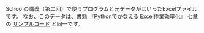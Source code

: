 Schoo の講義（第二回）で使うプログラムと元データがはいったExcelファイルです。
なお、このデータは、書籍 [『Pythonでかなえる Excel作業効率化』](https://amzn.to/3kxNLIb) 七章の [サンプルコード](https://github.com/katsuhisa91/python_excel_book/tree/master/sales_analysis) と同一です。
